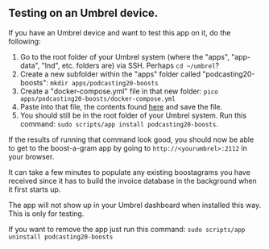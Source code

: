 ## Testing on an Umbrel device.


If you have an Umbrel device and want to test this app on it, do the following:

1. Go to the root folder of your Umbrel system (where the "apps", "app-data", "lnd", etc. folders are) via SSH. Perhaps `cd ~/umbrel`?
2. Create a new subfolder within the "apps" folder called "podcasting20-boosts": `mkdir apps/podcasting20-boosts`
3. Create a "docker-compose.yml" file in that new folder: `pico apps/podcasting20-boosts/docker-compose.yml`
4. Paste into that file, the contents found [here](docker-compose.yml) and save the file.
5. You should still be in the root folder of your Umbrel system.  Run this command: `sudo scripts/app install podcasting20-boosts`.

If the results of running that command look good, you should now be able to get to the boost-a-gram app by going to `http://<yourumbrel>:2112`
in your browser.

It can take a few minutes to populate any existing boostagrams you have received since it has to build the invoice database in the background
when it first starts up.

The app will not show up in your Umbrel dashboard when installed this way.  This is only for testing.

If you want to remove the app just run this command: `sudo scripts/app uninstall podcasting20-boosts`
